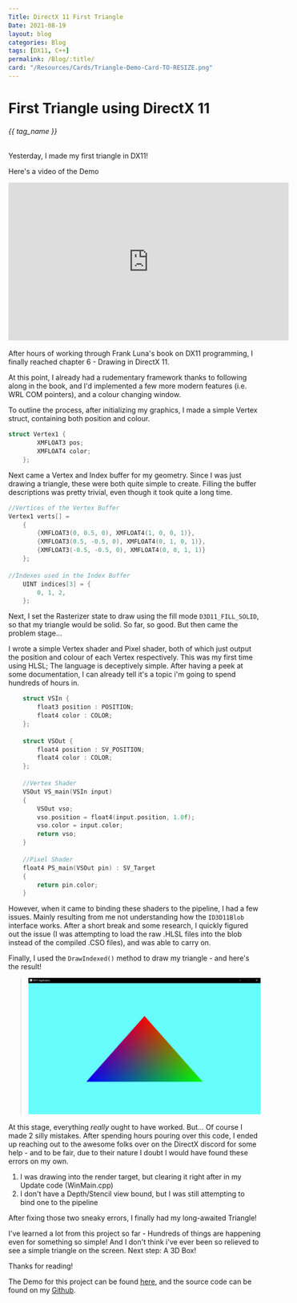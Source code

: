 ```yaml
---
Title: DirectX 11 First Triangle
Date: 2021-08-19
layout: blog
categories: Blog
tags: [DX11, C++]
permalink: /Blog/:title/
card: "/Resources/Cards/Triangle-Demo-Card-TO-RESIZE.png"
---
```

<h1>First Triangle using DirectX 11</h1>
<h6>{{ tag_name }}</h6>
Yesterday, I made my first triangle in DX11! 

Here's a video of the Demo
<iframe width="560" height="315" src="https://www.youtube.com/embed/PMFbgZx2WOc" title="YouTube video player" frameborder="0" allow="accelerometer; autoplay; clipboard-write; encrypted-media; gyroscope; picture-in-picture" allowfullscreen></iframe>

After hours of working through Frank Luna's book on DX11 programming, I finally reached chapter 6 - Drawing in DirectX 11.

At this point, I already had a rudementary framework thanks to following along in the book, and I'd implemented a few more modern features (i.e. WRL COM pointers), and a colour changing window. 

To outline the process, after initializing my graphics, I made a simple Vertex struct, containing both position and colour. 
```cpp
struct Vertex1 {
		XMFLOAT3 pos;
		XMFLOAT4 color;
	};
```

Next came a Vertex and Index buffer for my geometry. Since I was just drawing a triangle, these were both quite simple to create. Filling the buffer descriptions was pretty trivial, even though it took quite a long time.
```cpp
//Vertices of the Vertex Buffer
Vertex1 verts[] =
	{
		{XMFLOAT3(0, 0.5, 0), XMFLOAT4(1, 0, 0, 1)},
		{XMFLOAT3(0.5, -0.5, 0), XMFLOAT4(0, 1, 0, 1)},
		{XMFLOAT3(-0.5, -0.5, 0), XMFLOAT4(0, 0, 1, 1)}
	};

//Indexes used in the Index Buffer
	UINT indices[3] = {
		0, 1, 2,	
	};
```

Next, I set the Rasterizer state to draw using the fill mode ```D3D11_FILL_SOLID```, so that my triangle would be solid. So far, so good. But then came the problem stage...

I wrote a simple Vertex shader and Pixel shader, both of which just output the position and colour of each Vertex respectively. This was my first time using HLSL; The language is deceptively simple. After having a peek at some documentation, I can already tell it's a topic i'm going to spend hundreds of hours in. 
```cpp
    struct VSIn {
        float3 position : POSITION;
        float4 color : COLOR;
    };

    struct VSOut {
        float4 position : SV_POSITION;
        float4 color : COLOR;
    };

    //Vertex Shader
    VSOut VS_main(VSIn input)
    {
        VSOut vso;
        vso.position = float4(input.position, 1.0f);
        vso.color = input.color;
        return vso;
    }

    //Pixel Shader
    float4 PS_main(VSOut pin) : SV_Target
    {
	    return pin.color;
    }
```

However, when it came to binding these shaders to the pipeline, I had a few issues. Mainly resulting from me not understanding how the ```ID3D11Blob``` interface works. After a short break and some research, I quickly figured out the issue (I was attempting to load the raw .HLSL files into the blob instead of the compiled .CSO files), and was able to carry on.

Finally, I used the ```DrawIndexed()``` method to draw my triangle - and here's the result!
>![Complete Triangle!](https://raw.githubusercontent.com/EwanBurnett/ewanburnett.github.io/master/Resources/Hello-Triangle-Render.png)

At this stage, everything *really* ought to have worked. But... Of course I made 2 silly mistakes. After spending hours pouring over this code, I ended up reaching out to the awesome folks over on the DirectX discord for some help - and to be fair, due to their nature I doubt I would have found these errors on my own. 

1. I was drawing into the render target, but clearing it right after in my Update code (WinMain.cpp)
2. I don't have a Depth/Stencil view bound, but I was still attempting to bind one to the pipeline

After fixing those two sneaky errors, I finally had my long-awaited Triangle!

I've learned a lot from this project so far - Hundreds of things are happening even for something so simple! And I don't think i've ever been so relieved to see a simple triangle on the screen. Next step: A 3D Box! 

Thanks for reading!

The Demo for this project can be found [here](https://github.com/EwanBurnett/DirectX-11-Practice/releases/tag/v0.5.0), and the source code can be found on my [Github](https://github.com/EwanBurnett/DirectX-11-Practice/tree/Drawing).